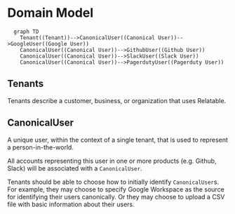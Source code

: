 # Domain Model

```mermaid
  graph TD
    Tenant((Tenant))-->CanonicalUser((Canonical User))-->GoogleUser((Google User))
    CanonicalUser((Canonical User))-->GithubUser((Github User))
    CanonicalUser((Canonical User))-->SlackUser((Slack User))
    CanonicalUser((Canonical User))-->PagerdutyUser((Pagerduty User))
```

## Tenants

Tenants describe a customer, business, or organization that uses Relatable.

## CanonicalUser

A unique user, within the context of a single tenant, that is used to represent a person-in-the-world.

All accounts representing this user in one or more products (e.g. Github, Slack) will be associated
with a `CanonicalUser`.

Tenants should be able to choose how to initially identify `CanonicalUser`s.
For example, they may choose to specify Google Workspace as the source for identifying their
users canonically. Or they may choose to upload a CSV file with basic information about their users.
